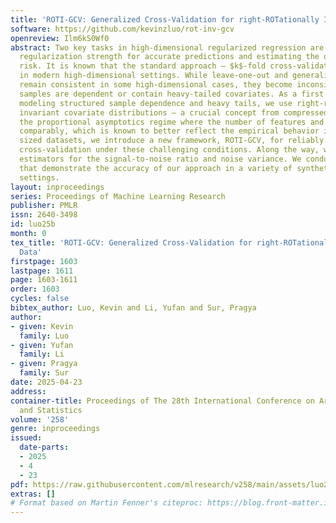 ```yaml
---
title: 'ROTI-GCV: Generalized Cross-Validation for right-ROTationally Invariant Data'
software: https://github.com/kevinzluo/rot-inv-gcv
openreview: Ilm6kS0Wf0
abstract: Two key tasks in high-dimensional regularized regression are tuning the
  regularization strength for accurate predictions and estimating the out-of-sample
  risk. It is known that the standard approach — $k$-fold cross-validation — is inconsistent
  in modern high-dimensional settings. While leave-one-out and generalized cross-validation
  remain consistent in some high-dimensional cases, they become inconsistent when
  samples are dependent or contain heavy-tailed covariates. As a first step towards
  modeling structured sample dependence and heavy tails, we use right-rotationally
  invariant covariate distributions — a crucial concept from compressed sensing. In
  the proportional asymptotics regime where the number of features and samples grow
  comparably, which is known to better reflect the empirical behavior in moderately
  sized datasets, we introduce a new framework, ROTI-GCV, for reliably performing
  cross-validation under these challenging conditions. Along the way, we propose new
  estimators for the signal-to-noise ratio and noise variance. We conduct experiments
  that demonstrate the accuracy of our approach in a variety of synthetic and semi-synthetic
  settings.
layout: inproceedings
series: Proceedings of Machine Learning Research
publisher: PMLR
issn: 2640-3498
id: luo25b
month: 0
tex_title: 'ROTI-GCV: Generalized Cross-Validation for right-ROTationally Invariant
  Data'
firstpage: 1603
lastpage: 1611
page: 1603-1611
order: 1603
cycles: false
bibtex_author: Luo, Kevin and Li, Yufan and Sur, Pragya
author:
- given: Kevin
  family: Luo
- given: Yufan
  family: Li
- given: Pragya
  family: Sur
date: 2025-04-23
address:
container-title: Proceedings of The 28th International Conference on Artificial Intelligence
  and Statistics
volume: '258'
genre: inproceedings
issued:
  date-parts:
  - 2025
  - 4
  - 23
pdf: https://raw.githubusercontent.com/mlresearch/v258/main/assets/luo25b/luo25b.pdf
extras: []
# Format based on Martin Fenner's citeproc: https://blog.front-matter.io/posts/citeproc-yaml-for-bibliographies/
---
```

